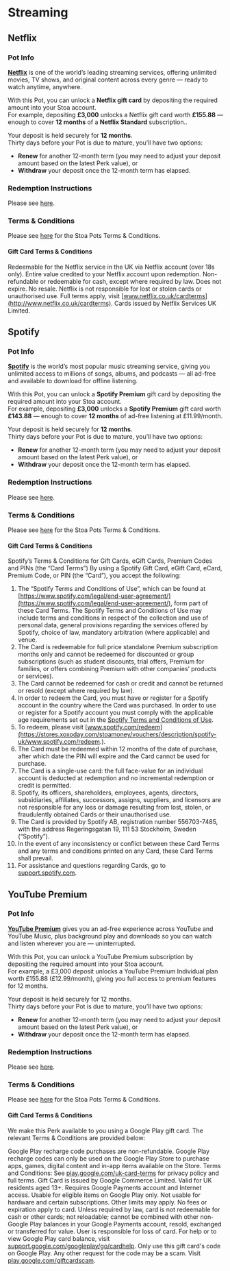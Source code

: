 # Streaming

## Netflix

### Pot Info

[**Netflix**](https://www.netflix.com) is one of the world’s leading streaming services, offering unlimited movies, TV shows, and original content across every genre — ready to watch anytime, anywhere.

With this Pot, you can unlock a **Netflix gift card** by depositing the required amount into your Stoa account.\
For example, depositing **£3,000** unlocks a Netflix gift card worth **£155.88** — enough to cover **12 months** of a **Netflix Standard** subscription..

Your deposit is held securely for **12 months**.\
Thirty days before your Pot is due to mature, you’ll have two options:

* **Renew** for another 12-month term (you may need to adjust your deposit amount based on the latest Perk value), or
* **Withdraw** your deposit once the 12-month term has elapsed.

### Redemption Instructions

Please see [here](../perk-redemption-instructions-list/streaming.md#netflix).

### Terms & Conditions

Please see [here](https://app.stoa.money/terms-and-conditions) for the Stoa Pots Terms & Conditions.

#### Gift Card Terms & Conditions

Redeemable for the Netflix service in the UK via Netflix account (over 18s only). Entire value credited to your Netflix account upon redemption. Non-refundable or redeemable for cash, except where required by law. Does not expire. No resale. Netflix is not responsible for lost or stolen cards or unauthorised use. Full terms apply, visit [www.netflix.co.uk/cardterms](http://www.netflix.co.uk/cardterms). Cards issued by Netflix Services UK Limited.

## Spotify

### Pot Info

[**Spotify**](https://www.spotify.com) is the world’s most popular music streaming service, giving you unlimited access to millions of songs, albums, and podcasts — all ad-free and available to download for offline listening.

With this Pot, you can unlock a **Spotify Premium** gift card by depositing the required amount into your Stoa account.\
For example, depositing **£3,000** unlocks a **Spotify Premium** gift card worth **£143.88** — enough to cover **12 months** of ad-free listening at £11.99/month.

Your deposit is held securely for **12 months**.\
Thirty days before your Pot is due to mature, you’ll have two options:

* **Renew** for another 12-month term (you may need to adjust your deposit amount based on the latest Perk value), or
* **Withdraw** your deposit once the 12-month term has elapsed.

### Redemption Instructions

Please see [here](../perk-redemption-instructions-list/streaming.md#spotify).

### Terms & Conditions

Please see [here](https://app.stoa.money/terms-and-conditions) for the Stoa Pots Terms & Conditions.

#### Gift Card Terms & Conditions

Spotify’s Terms & Conditions for Gift Cards, eGift Cards, Premium Codes and PINs (the “Card Terms”) By using a Spotify Gift Card, eGift Card, eCard, Premium Code, or PIN (the “Card”), you accept the following:

1. The “Spotify Terms and Conditions of Use”, which can be found at [https://www.spotify.com/legal/end-user-agreement/](https://www.spotify.com/legal/end-user-agreement/), form part of these Card Terms. The Spotify Terms and Conditions of Use may include terms and conditions in respect of the collection and use of personal data, general provisions regarding the services offered by Spotify, choice of law, mandatory arbitration (where applicable) and venue.
2. The Card is redeemable for full price standalone Premium subscription months only and cannot be redeemed for discounted or group subscriptions (such as student discounts, trial offers, Premium for families, or offers combining Premium with other companies’ products or services).
3. The Card cannot be redeemed for cash or credit and cannot be returned or resold (except where required by law).
4. In order to redeem the Card, you must have or register for a Spotify account in the country where the Card was purchased. In order to use or register for a Spotify account you must comply with the applicable age requirements set out in the [Spotify Terms and Conditions of Use](https://www.spotify.com/legal/end-user-agreement/#s1).
5. To redeem, please visit [www.spotify.com/redeem](https://stores.xoxoday.com/stoamoney/vouchers/description/spotify-uk/www.spotify.com/redeem.).
6. The Card must be redeemed within 12 months of the date of purchase, after which date the PIN will expire and the Card cannot be used for purchase.
7. The Card is a single-use card: the full face-value for an individual account is deducted at redemption and no incremental redemption or credit is permitted.
8. Spotify, its officers, shareholders, employees, agents, directors, subsidiaries, affiliates, successors, assigns, suppliers, and licensors are not responsible for any loss or damage resulting from lost, stolen, or fraudulently obtained Cards or their unauthorised use.
9. The Card is provided by Spotify AB, registration number 556703-7485, with the address Regeringsgatan 19, 111 53 Stockholm, Sweden (“Spotify”).
10. In the event of any inconsistency or conflict between these Card Terms and any terms and conditions printed on any Card, these Card Terms shall prevail.
11. For assistance and questions regarding Cards, go to [support.spotify.com](https://stores.xoxoday.com/stoamoney/vouchers/description/spotify-uk/support.spotify.com).

## YouTube Premium

### Pot Info

[**YouTube Premium**](https://www.youtube.com/premium) gives you an ad-free experience across YouTube and YouTube Music, plus background play and downloads so you can watch and listen wherever you are — uninterrupted.

With this Pot, you can unlock a YouTube Premium subscription by depositing the required amount into your Stoa account.\
For example, a £3,000 deposit unlocks a YouTube Premium Individual plan worth £155.88 (£12.99/month), giving you full access to premium features for 12 months.

Your deposit is held securely for 12 months.\
Thirty days before your Pot is due to mature, you’ll have two options:

* **Renew** for another 12-month term (you may need to adjust your deposit amount based on the latest Perk value), or
* **Withdraw** your deposit once the 12-month term has elapsed.

### Redemption Instructions

Please see [here](../perk-redemption-instructions-list/streaming.md#spotify).

### Terms & Conditions

Please see [here](https://app.stoa.money/terms-and-conditions) for the Stoa Pots Terms & Conditions.

#### Gift Card Terms & Conditions

We make this Perk available to you using a Google Play gift card. The relevant Terms & Conditions are provided below:

Google Play recharge code purchases are non-refundable. Google Play recharge codes can only be used on the Google Play Store to purchase apps, games, digital content and in-app items available on the Store. Terms and Conditions: See [play.google.com/uk-card-terms](http://play.google.com/uk-card-terms) for privacy policy and full terms. Gift Card is issued by Google Commerce Limited. Valid for UK residents aged 13+. Requires Google Payments account and Internet access. Usable for eligible items on Google Play only. Not usable for hardware and certain subscriptions. Other limits may apply. No fees or expiration apply to card. Unless required by law, card is not redeemable for cash or other cards; not reloadable; cannot be combined with other non-Google Play balances in your Google Payments account, resold, exchanged or transferred for value. User is responsible for loss of card. For help or to view Google Play card balance, visit [support.google.com/googleplay/go/cardhelp](http://support.google.com/googleplay/go/cardhelp). Only use this gift card's code on Google Play. Any other request for the code may be a scam. Visit [play.google.com/giftcardscam](http://play.google.com/giftcardscam).

